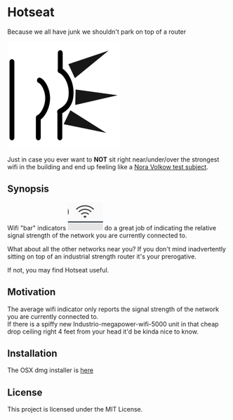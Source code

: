 # Hotseat
Because we all have junk we shouldn't park on top of a router

![alt text](https://github.com/drezy/Hotseat/blob/master/img/hotseat_img.png)

Just in case you ever want to **NOT** sit right near/under/over the strongest wifi in the building and end up feeling like a  [Nora Volkow test subject](https://www.c-span.org/video/?c753886/clip-communicators-nora-volkow "Volkow Research").

## Synopsis

Wifi "bar" indicators ![alt text](https://github.com/drezy/Hotseat/blob/master/img/wifibars.png) do a great job of indicating the relative signal strength of the network you are currently connected to.

What about all the other networks near you?  If you don't mind inadvertently sitting on top of an industrial strength router it's your prerogative.

If not, you may find Hotseat useful.

## Motivation

The average wifi indicator only reports the signal strength of the network you are currently connected to.  
If there is a spiffy new Industrio-megapower-wifi-5000 unit in that cheap drop ceiling right 4 feet from your head it'd be kinda nice to know.

## Installation

The OSX dmg installer is [here](https://github.com/drezy/Hotseat/releases/download/0.2/Hotseat.dmg)


## License
This project is licensed under the MIT License.
